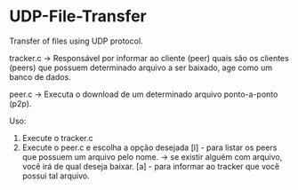 # UDP-File-Transfer
Transfer of files using UDP protocol.


tracker.c -> Responsável por informar ao cliente (peer) quais são os clientes (peers) que possuem determinado arquivo a ser baixado, age como um banco de dados.

peer.c -> Executa o download de um determinado arquivo ponto-a-ponto (p2p).

Uso:

1) Execute o tracker.c
2) Execute o peer.c e escolha a opção desejada
  [l] - para listar os peers que possuem um arquivo pelo nome.
      -> se existir alguém com arquivo, você irá de qual deseja baixar.
  [a] - para informar ao tracker que você possui tal arquivo.

